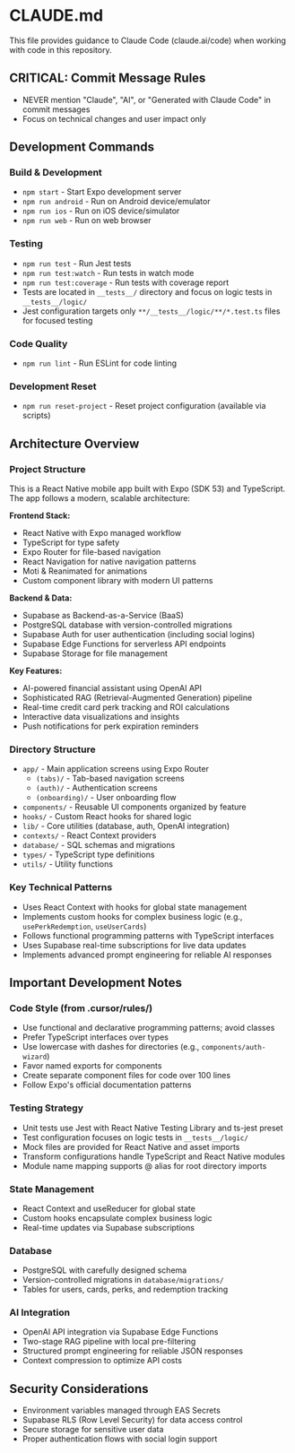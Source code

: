 # CLAUDE.md

This file provides guidance to Claude Code (claude.ai/code) when working with code in this repository.

## CRITICAL: Commit Message Rules
- NEVER mention "Claude", "AI", or "Generated with Claude Code" in commit messages
- Focus on technical changes and user impact only

## Development Commands

### Build & Development
- `npm start` - Start Expo development server
- `npm run android` - Run on Android device/emulator
- `npm run ios` - Run on iOS device/simulator
- `npm run web` - Run on web browser

### Testing
- `npm run test` - Run Jest tests
- `npm run test:watch` - Run tests in watch mode
- `npm run test:coverage` - Run tests with coverage report
- Tests are located in `__tests__/` directory and focus on logic tests in `__tests__/logic/`
- Jest configuration targets only `**/__tests__/logic/**/*.test.ts` files for focused testing

### Code Quality
- `npm run lint` - Run ESLint for code linting

### Development Reset
- `npm run reset-project` - Reset project configuration (available via scripts)

## Architecture Overview

### Project Structure
This is a React Native mobile app built with Expo (SDK 53) and TypeScript. The app follows a modern, scalable architecture:

**Frontend Stack:**
- React Native with Expo managed workflow
- TypeScript for type safety
- Expo Router for file-based navigation
- React Navigation for native navigation patterns
- Moti & Reanimated for animations
- Custom component library with modern UI patterns

**Backend & Data:**
- Supabase as Backend-as-a-Service (BaaS)
- PostgreSQL database with version-controlled migrations
- Supabase Auth for user authentication (including social logins)
- Supabase Edge Functions for serverless API endpoints
- Supabase Storage for file management

**Key Features:**
- AI-powered financial assistant using OpenAI API
- Sophisticated RAG (Retrieval-Augmented Generation) pipeline
- Real-time credit card perk tracking and ROI calculations
- Interactive data visualizations and insights
- Push notifications for perk expiration reminders

### Directory Structure
- `app/` - Main application screens using Expo Router
  - `(tabs)/` - Tab-based navigation screens
  - `(auth)/` - Authentication screens
  - `(onboarding)/` - User onboarding flow
- `components/` - Reusable UI components organized by feature
- `hooks/` - Custom React hooks for shared logic
- `lib/` - Core utilities (database, auth, OpenAI integration)
- `contexts/` - React Context providers
- `database/` - SQL schemas and migrations
- `types/` - TypeScript type definitions
- `utils/` - Utility functions

### Key Technical Patterns
- Uses React Context with hooks for global state management
- Implements custom hooks for complex business logic (e.g., `usePerkRedemption`, `useUserCards`)
- Follows functional programming patterns with TypeScript interfaces
- Uses Supabase real-time subscriptions for live data updates
- Implements advanced prompt engineering for reliable AI responses

## Important Development Notes

### Code Style (from .cursor/rules/)
- Use functional and declarative programming patterns; avoid classes
- Prefer TypeScript interfaces over types
- Use lowercase with dashes for directories (e.g., `components/auth-wizard`)
- Favor named exports for components
- Create separate component files for code over 100 lines
- Follow Expo's official documentation patterns

### Testing Strategy
- Unit tests use Jest with React Native Testing Library and ts-jest preset
- Test configuration focuses on logic tests in `__tests__/logic/`
- Mock files are provided for React Native and asset imports
- Transform configurations handle TypeScript and React Native modules
- Module name mapping supports @ alias for root directory imports

### State Management
- React Context and useReducer for global state
- Custom hooks encapsulate complex business logic
- Real-time updates via Supabase subscriptions

### Database
- PostgreSQL with carefully designed schema
- Version-controlled migrations in `database/migrations/`
- Tables for users, cards, perks, and redemption tracking

### AI Integration
- OpenAI API integration via Supabase Edge Functions
- Two-stage RAG pipeline with local pre-filtering
- Structured prompt engineering for reliable JSON responses
- Context compression to optimize API costs

## Security Considerations
- Environment variables managed through EAS Secrets
- Supabase RLS (Row Level Security) for data access control
- Secure storage for sensitive user data
- Proper authentication flows with social login support